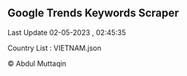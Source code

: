 

## Google Trends Keywords Scraper 
 
Last Update 02-05-2023 , 02:45:35

Country List :
VIETNAM.json



© Abdul Muttaqin 
